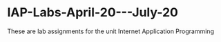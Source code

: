 # IAP-Labs-April-20---July-20
These are lab assignments for the unit Internet Application Programming
